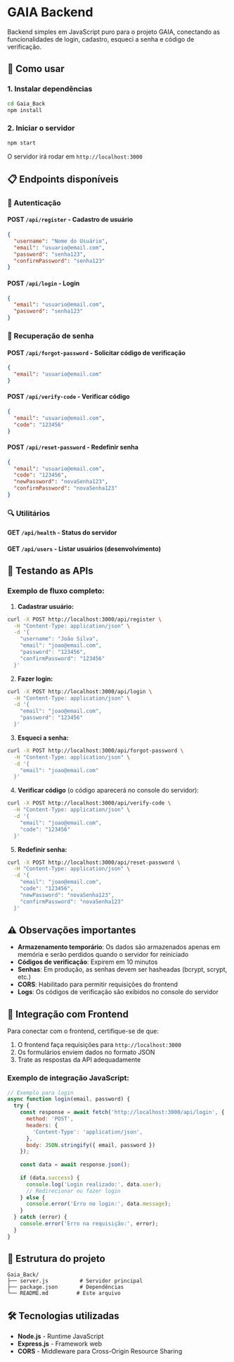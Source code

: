 # GAIA Backend

Backend simples em JavaScript puro para o projeto GAIA, conectando as funcionalidades de login, cadastro, esqueci a senha e código de verificação.

## 🚀 Como usar

### 1. Instalar dependências
```bash
cd Gaia_Back
npm install
```

### 2. Iniciar o servidor
```bash
npm start
```

O servidor irá rodar em `http://localhost:3000`

## 📋 Endpoints disponíveis

### 🔐 Autenticação

#### POST `/api/register` - Cadastro de usuário
```json
{
  "username": "Nome do Usuário",
  "email": "usuario@email.com",
  "password": "senha123",
  "confirmPassword": "senha123"
}
```

#### POST `/api/login` - Login
```json
{
  "email": "usuario@email.com",
  "password": "senha123"
}
```

### 🔄 Recuperação de senha

#### POST `/api/forgot-password` - Solicitar código de verificação
```json
{
  "email": "usuario@email.com"
}
```

#### POST `/api/verify-code` - Verificar código
```json
{
  "email": "usuario@email.com",
  "code": "123456"
}
```

#### POST `/api/reset-password` - Redefinir senha
```json
{
  "email": "usuario@email.com",
  "code": "123456",
  "newPassword": "novaSenha123",
  "confirmPassword": "novaSenha123"
}
```

### 🔍 Utilitários

#### GET `/api/health` - Status do servidor
#### GET `/api/users` - Listar usuários (desenvolvimento)

## 🧪 Testando as APIs

### Exemplo de fluxo completo:

1. **Cadastrar usuário:**
```bash
curl -X POST http://localhost:3000/api/register \
  -H "Content-Type: application/json" \
  -d '{
    "username": "João Silva",
    "email": "joao@email.com",
    "password": "123456",
    "confirmPassword": "123456"
  }'
```

2. **Fazer login:**
```bash
curl -X POST http://localhost:3000/api/login \
  -H "Content-Type: application/json" \
  -d '{
    "email": "joao@email.com",
    "password": "123456"
  }'
```

3. **Esqueci a senha:**
```bash
curl -X POST http://localhost:3000/api/forgot-password \
  -H "Content-Type: application/json" \
  -d '{
    "email": "joao@email.com"
  }'
```

4. **Verificar código** (o código aparecerá no console do servidor):
```bash
curl -X POST http://localhost:3000/api/verify-code \
  -H "Content-Type: application/json" \
  -d '{
    "email": "joao@email.com",
    "code": "123456"
  }'
```

5. **Redefinir senha:**
```bash
curl -X POST http://localhost:3000/api/reset-password \
  -H "Content-Type: application/json" \
  -d '{
    "email": "joao@email.com",
    "code": "123456",
    "newPassword": "novaSenha123",
    "confirmPassword": "novaSenha123"
  }'
```

## ⚠️ Observações importantes

- **Armazenamento temporário**: Os dados são armazenados apenas em memória e serão perdidos quando o servidor for reiniciado
- **Códigos de verificação**: Expirem em 10 minutos
- **Senhas**: Em produção, as senhas devem ser hasheadas (bcrypt, scrypt, etc.)
- **CORS**: Habilitado para permitir requisições do frontend
- **Logs**: Os códigos de verificação são exibidos no console do servidor

## 🔗 Integração com Frontend

Para conectar com o frontend, certifique-se de que:

1. O frontend faça requisições para `http://localhost:3000`
2. Os formulários enviem dados no formato JSON
3. Trate as respostas da API adequadamente

### Exemplo de integração JavaScript:
```javascript
// Exemplo para login
async function login(email, password) {
  try {
    const response = await fetch('http://localhost:3000/api/login', {
      method: 'POST',
      headers: {
        'Content-Type': 'application/json',
      },
      body: JSON.stringify({ email, password })
    });
    
    const data = await response.json();
    
    if (data.success) {
      console.log('Login realizado:', data.user);
      // Redirecionar ou fazer login
    } else {
      console.error('Erro no login:', data.message);
    }
  } catch (error) {
    console.error('Erro na requisição:', error);
  }
}
```

## 📝 Estrutura do projeto

```
Gaia_Back/
├── server.js          # Servidor principal
├── package.json       # Dependências
└── README.md         # Este arquivo
```

## 🛠️ Tecnologias utilizadas

- **Node.js** - Runtime JavaScript
- **Express.js** - Framework web
- **CORS** - Middleware para Cross-Origin Resource Sharing
